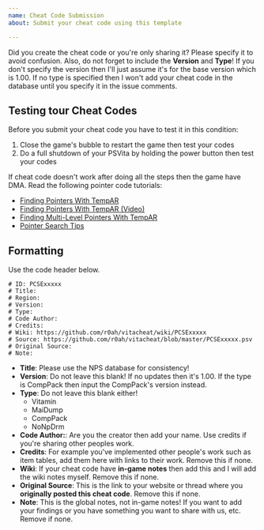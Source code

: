 ```yaml
---
name: Cheat Code Submission
about: Submit your cheat code using this template

---
```


Did you create the cheat code or you're only sharing it? Please specify it to avoid confusion. Also, do not forget to include the **Version** and **Type**! If you don't specify the version then I'll just assume it's for the base version which is 1.00. If no type is specified then I won't add your cheat code in the database until you specify it in the issue comments.	

## Testing tour Cheat Codes ##

Before you submit your cheat code you have to test it in this condition:

1. Close the game's bubble to restart the game then test your codes 
2. Do a full shutdown of your PSVita by holding the power button then test your codes

If cheat code doesn't work after doing all the steps then the game have DMA. Read the following pointer code tutorials:

* [Finding Pointers With TempAR](https://github.com/r0ah/vitacheat/wiki/Finding-Pointers-With-TempAR)
* [Finding Pointers With TempAR (Video)](https://github.com/r0ah/vitacheat/wiki/Finding-Pointers-With-TempAR-(Video))
* [Finding Multi-Level Pointers With TempAR](https://github.com/r0ah/vitacheat/wiki/Finding-Multi-Level-Pointers-With-TempAR)
* [Pointer Search Tips](https://github.com/r0ah/vitacheat/wiki/Pointer-Search-Tips)

## Formatting ##

Use the code header below.

~~~~
# ID: PCSExxxxx
# Title:
# Region:
# Version:
# Type:
# Code Author:
# Credits:
# Wiki: https://github.com/r0ah/vitacheat/wiki/PCSExxxxx
# Source: https://github.com/r0ah/vitacheat/blob/master/PCSExxxxx.psv
# Original Source:
# Note:
~~~~

* **Title**: Please use the NPS database for consistency!
* **Version**: Do not leave this blank! If no updates then it's 1.00. If the type is CompPack then input the CompPack's version instead.
* **Type**: Do not leave this blank either!
   * Vitamin
   * MaiDump
   * CompPack
   * NoNpDrm
* **Code Author:**: Are you the creator then add your name. Use credits if you're sharing other peoples work.
* **Credits**: For example you've implemented other people's work such as item tables, add them here with links to their work. Remove this if none.
* **Wiki**: If your cheat code have **in-game notes** then add this and I will add the wiki notes myself. Remove this if none.
* **Original Source**: This is the link to your website or thread where you **originally posted this cheat code**. Remove this if none.
* **Note**: This is the global notes, not in-game notes! If you want to add your findings or you have something you want to share with us, etc. Remove if none.
